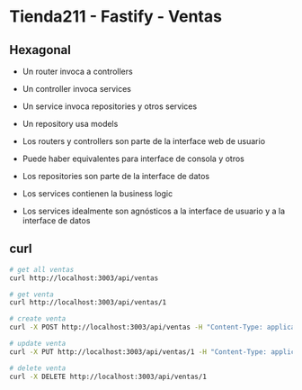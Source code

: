 # Tienda211 - Fastify - Ventas

## Hexagonal

- Un router invoca a controllers
- Un controller invoca services
- Un service invoca repositories y otros services
- Un repository usa models

- Los routers y controllers son parte de la interface web de usuario
- Puede haber equivalentes para interface de consola y otros
- Los repositories son parte de la interface de datos
- Los services contienen la business logic
- Los services idealmente son agnósticos a la interface de usuario y a la interface de datos

## curl

```sh
# get all ventas
curl http://localhost:3003/api/ventas

# get venta
curl http://localhost:3003/api/ventas/1

# create venta
curl -X POST http://localhost:3003/api/ventas -H "Content-Type: application/json" -d '{"persona_id": 1, "producto_id": 1, "precio": 15, "cantidad": 1}'

# update venta
curl -X PUT http://localhost:3003/api/ventas/1 -H "Content-Type: application/json" -d '{"cantidad": 2}'

# delete venta
curl -X DELETE http://localhost:3003/api/ventas/1